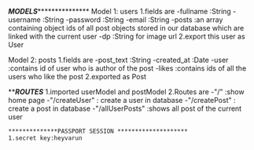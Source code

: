  *****************************MODELS********************************************
Model 1: users
    1.fields are 
        -fullname :String
        -username :String
        -password :String
        -email    :String
        -posts    :an array containing object ids of all post objects stored in our database which are linked with the current user
        -dp       :String for image url
    2.export this user as User

Model 2: posts
    1.fields are
        -post_text  :String
        -created_at :Date
        -user       :contains id of user who is author of the post
        -likes      :contains ids of all the users who like the post
    2.exported as Post

*****************************ROUTES***************************
1.imported userModel and postModel
2.Routes are 
    -"/"  :show home page
    -"/createUser" : create a user in database
    -"/createPost" : create a post in database
    -"/allUserPosts" :shows all post of the current user


    **************PASSPORT SESSION ********************
    1.secret key:heyvarun